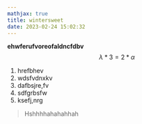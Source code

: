 ```yaml
---
mathjax: true
title: wintersweet
date: 2023-02-24 15:02:32
---
```


**ehwferufvoreofaldncfdbv**
$$
\lambda *3 = 2*\alpha
$$

1. hrefbhev
2. wdsfvdnxkv
3. dafbsjre,fv
4. sdfgrbsfw
5. ksefj,nrg

> Hshhhhahahahhah


